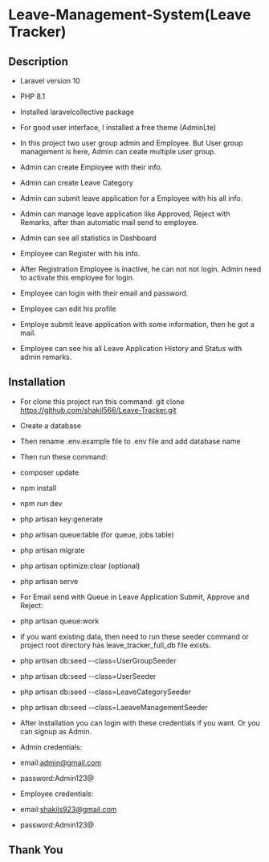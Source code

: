 # Leave-Management-System(Leave Tracker)

## Description
- Laravel version 10
- PHP 8.1
- Installed laravelcollective package
- For good user interface, I installed a free theme (AdminLte)

- In this project two user group admin and Employee. But User group management is here, Admin can ceate multiple user group.
- Admin can create Employee with their info.
- Admin can create Leave Category
- Admin can submit leave application for a Employee with his all info.
- Admin can manage leave application like Approved, Reject with Remarks, after than automatic mail send to employee.
- Admin can see all statistics in Dashboard

- Employee can Register with his info.
- After Registration Employee is inactive, he can not not login. Admin need to activate this employee for login.
- Employee can login with their email and password.
- Employee can edit his profile
- Employe submit leave application with some information, then he got a mail.
- Employee can see his all Leave Application History and Status with admin remarks.

## Installation
- For clone this project run this command: git clone https://github.com/shakil566/Leave-Tracker.git
- Create a database
- Then rename .env.example file to .env file and add database name

- Then run these command: 
- composer update
- npm install
- npm run dev
- php artisan key:generate
- php artisan queue:table (for queue, jobs table)
- php artisan migrate
- php artisan optimize:clear (optional)
- php artisan serve

- For Email send with Queue in Leave Application Submit, Approve and Reject:
- php artisan queue:work

- if you want existing data, then need to run these seeder command or project root directory has leave_tracker_full_db file exists.
- php artisan db:seed --class=UserGroupSeeder
- php artisan db:seed --class=UserSeeder
- php artisan db:seed --class=LeaveCategorySeeder
- php artisan db:seed --class=LaeaveManagementSeeder

- After installation you can login with these credentials if you want. Or you can signup as Admin.

- Admin credentials:
- email:admin@gmail.com
- password:Admin123@

- Employee credentials:
- email:shakils923@gmail.com
- password:Admin123@


## Thank You